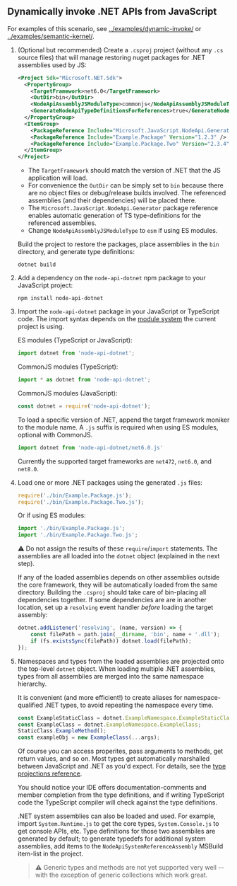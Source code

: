 ## Dynamically invoke .NET APIs from JavaScript

For examples of this scenario, see
[../examples/dynamic-invoke/](../examples/dynamic-invoke/) or
[../examples/semantic-kernel/](../examples//semantic-kernel/).

1. (Optional but recommended) Create a `.csproj` project (without any `.cs` source files) that will
   manage restoring nuget packages for .NET assemblies used by JS:
   ```xml
   <Project Sdk="Microsoft.NET.Sdk">
     <PropertyGroup>
       <TargetFramework>net6.0</TargetFramework>
       <OutDir>bin</OutDir>
       <NodeApiAssemblyJSModuleType>commonjs</NodeApiAssemblyJSModuleType>
       <GenerateNodeApiTypeDefinitionsForReferences>true</GenerateNodeApiTypeDefinitionsForReferences>
     </PropertyGroup>
     <ItemGroup>
       <PackageReference Include="Microsoft.JavaScript.NodeApi.Generator" Version="0.4.*" />
       <PackageReference Include="Example.Package" Version="1.2.3" />
       <PackageReference Include="Example.Package.Two" Version="2.3.4" />
     </ItemGroup>
   </Project>
   ```
   - The `TargetFramework` should match the version of .NET that the JS application will load.
   - For convenience the `OutDir` can be simply set to `bin` because there are no object files
     or debug/release builds involved. The referenced assemblies (and their dependencies)
     will be placed there.
   - The `Microsoft.JavaScript.NodeApi.Generator` package reference enables automatic generation
     of TS type-definitions for the referenced assemblies.
   - Change `NodeApiAssemblyJSModuleType` to `esm` if using ES modules.

   Build the project to restore the packages, place assemblies in the `bin` directory, and generate
   type definitions:
   ```
   dotnet build
   ```

2. Add a dependency on the `node-api-dotnet` npm package to your JavaScript project:
    ```
    npm install node-api-dotnet
    ```

3. Import the `node-api-dotnet` package in your JavaScript or TypeScript code. The import syntax
   depends on the [module system](https://nodejs.org/api/esm.html) the current project is using.

   ES modules (TypeScript or JavaScript):
    ```JavaScript
    import dotnet from 'node-api-dotnet';
    ```
   CommonJS modules (TypeScript):
    ```TypeScript
    import * as dotnet from 'node-api-dotnet';
    ```
   CommonJS modules (JavaScript):
    ```JavaScript
    const dotnet = require('node-api-dotnet');
    ```

   To load a specific version of .NET, append the target framework moniker to the module name.
   A `.js` suffix is required when using ES modules, optional with CommonJS.
   ```JavaScript
   import dotnet from 'node-api-dotnet/net6.0.js'
   ```
   Currently the supported target frameworks are `net472`, `net6.0`, and `net8.0`.

4. Load one or more .NET packages using the generated `.js` files:
   ```JavaScript
   require('./bin/Example.Package.js');
   require('./bin/Example.Package.Two.js');
   ```
   Or if using ES modules:
   ```JavaScript
   import './bin/Example.Package.js';
   import './bin/Example.Package.Two.js';
   ```
   :warning: Do not assign the results of these `require`/`import` statements. The assemblies are
   all loaded into the `dotnet` object  (explained in the next step).

   If any of the loaded assemblies depends on other assemblies outside the core framework, they
   will be automatically loaded from the same directory. Building the `.csproj` should take care
   of bin-placing all dependencies together. If some dependencies are are in another location,
   set up a `resolving` event handler _before_ loading the target assembly:
   ```JavaScript
   dotnet.addListener('resolving', (name, version) => {
       const filePath = path.join(__dirname, 'bin', name + '.dll');
       if (fs.existsSync(filePath)) dotnet.load(filePath);
   });
   ```

5. Namespaces and types from the loaded assemblies are projected onto the top-level `dotnet` object.
   When loading multiple .NET assemblies, types from all assemblies are merged into the same
   namespace hierarchy.

   It is convenient (and more efficient!) to create aliases for
   namespace-qualified .NET types, to avoid repeating the namespace every time.
   ```JavaScript
   const ExampleStaticClass = dotnet.ExampleNamespace.ExampleStaticClass;
   const ExampleClass = dotnet.ExampleNamespace.ExampleClass;
   StaticClass.ExampleMethod();
   const exampleObj = new ExampleClass(...args);
   ```
   Of course you can access properites, pass arguments to methods, get return values, and so on.
   Most types get automatically marshalled between JavaScript and .NET as you'd expect. For
   details, see the [type projections reference](./typescript.md).

   You should notice your IDE offers documentation-comments and member completion from the type
   definitions, and if writing TypeScript code the TypeScript compiler will check against the
   type definitions.

   .NET system assemblies can also be loaded and used. For example, import `System.Runtime.js` to
   get the core types, `System.Console.js` to get console APIs, etc. Type definitions for those
   two assembiles are generated by default; to generate typedefs for additional system assemblies,
   add items to the `NodeApiSystemReferenceAssembly` MSBuild item-list in the project.

   > :warning: Generic types and methods are not yet supported very well -- with the exception of
   generic collections which work great.
